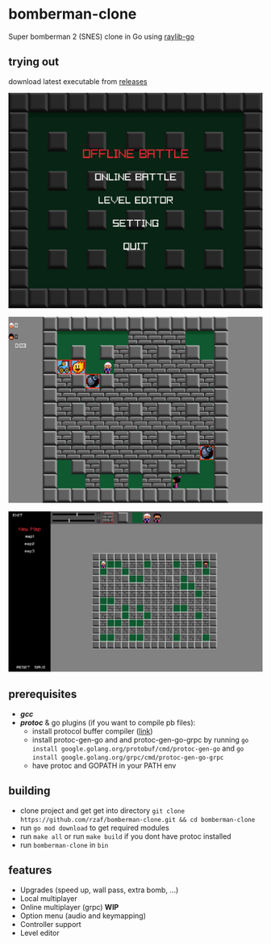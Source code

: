 # bomberman-clone
Super bomberman 2 (SNES) clone in Go using <a href="https://github.com/gen2brain/raylib-go">raylib-go</a>

## trying out
download latest executable from <a href="https://github.com/rzaf/bomberman-clone/releases">releases</a>

![Main menu](screenshots/2.png)

![Battle](screenshots/1.png)

![Level editor](screenshots/3.png)

## prerequisites
- ***gcc***
- ***protoc*** & go plugins (if you want to compile pb files):
  - install protocol buffer compiler (<a href="https://grpc.io/docs/protoc-installation/">link</a>) 
  - install protoc-gen-go and and protoc-gen-go-grpc by running `go install google.golang.org/protobuf/cmd/protoc-gen-go` and `go install google.golang.org/grpc/cmd/protoc-gen-go-grpc`
  - have protoc and GOPATH in your PATH env

## building
* clone project and get get into directory `git clone https://github.com/rzaf/bomberman-clone.git && cd bomberman-clone`
* run `go mod download` to get required modules
* run `make all` or run `make build` if you dont have protoc installed
* run `bomberman-clone` in `bin`


## features
* Upgrades (speed up, wall pass, extra bomb, ...)
* Local multiplayer
* Online multiplayer (grpc) **WIP**
* Option menu (audio and keymapping)
* Controller support
* Level editor
